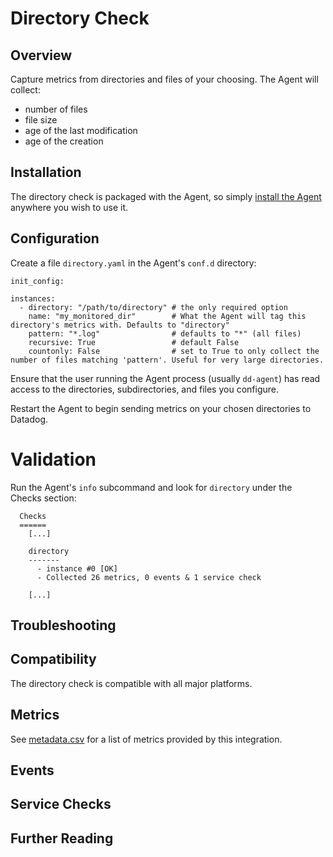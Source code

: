 # Directory Check

## Overview

Capture metrics from directories and files of your choosing. The Agent will collect:

  * number of files
  * file size
  * age of the last modification
  * age of the creation

## Installation

The directory check is packaged with the Agent, so simply [install the Agent](https://app.datadoghq.com/account/settings#agent) anywhere you wish to use it.

## Configuration

Create a file `directory.yaml` in the Agent's `conf.d` directory:

```
init_config:

instances:
  - directory: "/path/to/directory" # the only required option
    name: "my_monitored_dir"        # What the Agent will tag this directory's metrics with. Defaults to "directory"
    pattern: "*.log"                # defaults to "*" (all files)
    recursive: True                 # default False
    countonly: False                # set to True to only collect the number of files matching 'pattern'. Useful for very large directories.
```

Ensure that the user running the Agent process (usually `dd-agent`) has read access to the directories, subdirectories, and files you configure.

Restart the Agent to begin sending metrics on your chosen directories to Datadog.

# Validation

Run the Agent's `info` subcommand and look for `directory` under the Checks section:

```
  Checks
  ======
    [...]

    directory
    -------
      - instance #0 [OK]
      - Collected 26 metrics, 0 events & 1 service check

    [...]
```

## Troubleshooting

## Compatibility

The directory check is compatible with all major platforms.

## Metrics

See [metadata.csv](https://github.com/DataDog/integrations-core/blob/master/directory/metadata.csv) for a list of metrics provided by this integration.

## Events

## Service Checks

## Further Reading
